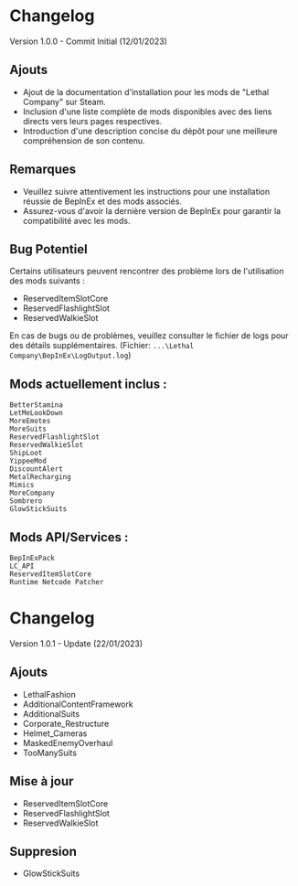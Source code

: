 # Changelog
Version 1.0.0 - Commit Initial (12/01/2023)

## Ajouts

- Ajout de la documentation d'installation pour les mods de "Lethal Company" sur Steam.
- Inclusion d'une liste complète de mods disponibles avec des liens directs vers leurs pages respectives.
- Introduction d'une description concise du dépôt pour une meilleure compréhension de son contenu.

## Remarques

- Veuillez suivre attentivement les instructions pour une installation réussie de BepInEx et des mods associés.
- Assurez-vous d'avoir la dernière version de BepInEx pour garantir la compatibilité avec les mods.

## Bug Potentiel

Certains utilisateurs peuvent rencontrer des problème lors de l'utilisation des mods suivants :
- ReservedItemSlotCore
- ReservedFlashlightSlot
- ReservedWalkieSlot

En cas de bugs ou de problèmes, veuillez consulter le fichier de logs pour des détails supplémentaires. (Fichier: `...\Lethal Company\BepInEx\LogOutput.log`)

## Mods actuellement inclus :

    BetterStamina
    LetMeLookDown
    MoreEmotes
    MoreSuits
    ReservedFlashlightSlot
    ReservedWalkieSlot
    ShipLoot
    YippeeMod
    DiscountAlert
    MetalRecharging
    Mimics
    MoreCompany
    Sombrero
    GlowStickSuits

## Mods API/Services :

    BepInExPack
    LC_API
    ReservedItemSlotCore
    Runtime Netcode Patcher

# Changelog
Version 1.0.1 - Update (22/01/2023)

## Ajouts
- LethalFashion
- AdditionalContentFramework
- AdditionalSuits
- Corporate_Restructure
- Helmet_Cameras
- MaskedEnemyOverhaul
- TooManySuits

## Mise à jour

- ReservedItemSlotCore
- ReservedFlashlightSlot
- ReservedWalkieSlot

## Suppresion
- GlowStickSuits
